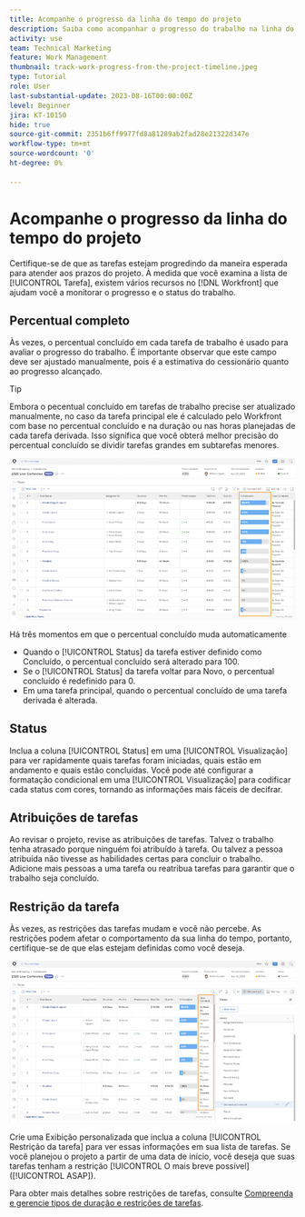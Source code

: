 ```yaml
---
title: Acompanhe o progresso da linha do tempo do projeto
description: Saiba como acompanhar o progresso do trabalho na linha do tempo do projeto no [!DNL  Workfront] usando Percentual concluído, Status, Atribuições ou Restrições.
activity: use
team: Technical Marketing
feature: Work Management
thumbnail: track-work-progress-from-the-project-timeline.jpeg
type: Tutorial
role: User
last-substantial-update: 2023-08-16T00:00:00Z
level: Beginner
jira: KT-10150
hide: true
source-git-commit: 2351b6ff9977fd8a81289ab2fad28e21322d347e
workflow-type: tm+mt
source-wordcount: '0'
ht-degree: 0%

---
```


# Acompanhe o progresso da linha do tempo do projeto

Certifique-se de que as tarefas estejam progredindo da maneira esperada para atender aos prazos do projeto. À medida que você examina a lista de [!UICONTROL Tarefa], existem vários recursos no [!DNL  Workfront] que ajudam você a monitorar o progresso e o status do trabalho.

## Percentual completo

Às vezes, o percentual concluído em cada tarefa de trabalho é usado para avaliar o progresso do trabalho. É importante observar que este campo deve ser ajustado manualmente, pois é a estimativa do cessionário quanto ao progresso alcançado.

>[!TIP]
>
>Embora o pecentual concluído em tarefas de trabalho precise ser atualizado manualmente, no caso da tarefa principal ele é calculado pelo Workfront com base no percentual concluído e na duração ou nas horas planejadas de cada tarefa derivada. Isso significa que você obterá melhor precisão do percentual concluído se dividir tarefas grandes em subtarefas menores.


![Lista de tarefas do projeto mostrando a coluna [!UICONTROL Percentual concluído] ](assets/planner-fund-task-percent-complete.png)

Há três momentos em que o percentual concluído muda automaticamente

* Quando o [!UICONTROL Status] da tarefa estiver definido como Concluído, o percentual concluído será alterado para 100.
* Se o [!UICONTROL Status] da tarefa voltar para Novo, o percentual concluído é redefinido para 0.
* Em uma tarefa principal, quando o percentual concluído de uma tarefa derivada é alterada.

## Status

Inclua a coluna [!UICONTROL Status] em uma [!UICONTROL Visualização] para ver rapidamente quais tarefas foram iniciadas, quais estão em andamento e quais estão concluídas. Você pode até configurar a formatação condicional em uma [!UICONTROL Visualização] para codificar cada status com cores, tornando as informações mais fáceis de decifrar.

## Atribuições de tarefas

Ao revisar o projeto, revise as atribuições de tarefas. Talvez o trabalho tenha atrasado porque ninguém foi atribuído à tarefa. Ou talvez a pessoa atribuída não tivesse as habilidades certas para concluir o trabalho. Adicione mais pessoas a uma tarefa ou reatribua tarefas para garantir que o trabalho seja concluído.

## Restrição da tarefa

Às vezes, as restrições das tarefas mudam e você não percebe. As restrições podem afetar o comportamento da sua linha do tempo, portanto, certifique-se de que elas estejam definidas como você deseja.

![Lista de tarefas do projeto mostrando a coluna Restrição da tarefa](assets/planner-fund-task-constraint.png)

Crie uma Exibição personalizada que inclua a coluna [!UICONTROL Restrição da tarefa] para ver essas informações em sua lista de tarefas. Se você planejou o projeto a partir de uma data de início, você deseja que suas tarefas tenham a restrição [!UICONTROL O mais breve possível] ([!UICONTROL ASAP]).

Para obter mais detalhes sobre restrições de tarefas, consulte [Compreenda e gerencie tipos de duração e restrições de tarefas](https://experienceleague.adobe.com/docs/workfront-learn/tutorials-workfront/manage-work/intermediate-projects/understand-and-manage-duration-types-and-task-constraints.html?lang=pt-BR).
